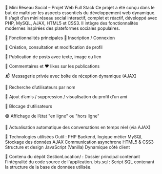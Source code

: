 

🎯 Mini Réseau Social – Projet Web Full Stack
Ce projet a été conçu dans le but de maîtriser les aspects essentiels du développement web dynamique. 
Il s’agit d’un mini réseau social interactif, complet et réactif, développé avec PHP, MySQL, AJAX, HTML5 et CSS3. 
Il intègre des fonctionnalités modernes inspirées des plateformes sociales populaires.

🧠 Fonctionnalités principales
🔐 Inscription / Connexion

👤 Création, consultation et modification de profil

📝 Publication de posts avec texte, image ou lien

💬 Commentaires et ❤️ likes sur les publications

📬 Messagerie privée avec boîte de réception dynamique (AJAX)

🔎 Recherche d’utilisateurs par nom 

👥 Ajout d’amis / suppression / visualisation du profil d’un ami

🚫 Blocage d’utilisateurs

🟢 Affichage de l’état "en ligne" ou "hors ligne"

🔄 Actualisation automatique des conversations en temps réel (via AJAX)

🚀 Technologies utilisées
Outil :
PHP 	Backend, logique métier
MySQL	Stockage des données
AJAX	Communication asynchrone
HTML5 & CSS3	Structure et design
JavaScript (Vanilla)	Dynamique côté client


📁 Contenu du dépôt
GestionLocation/ : Dossier principal contenant l'intégralité du code source de l'application.
bts.sql : Script SQL contenant la structure de la base de données utilisée.
